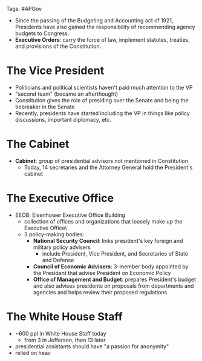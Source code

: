 Tags: #APGov

- Since the passing of the Budgeting and Accounting act of 1921, Presidents have also gained the responsibility of recommending agency budgets to Congress.
- **Executive Orders**: carry the force of law, implement statutes, treaties, and provisions of the Constitution.

# The Vice President
- Politicians and political scientists haven't paid much attention to the VP
- "second team" (became an afterthought)
- Constitution gives the role of presiding over the Senate and being the tiebreaker in the Senate
- Recently, presidents have started including the VP in things like policy discussions, important diplomacy, etc.

# The Cabinet
- **Cabinet**: group of presidential advisors not mentioned in Constitution
	- Today, 14 secretaries and the Attorney General hold the President's cabinet

# The Executive Office
- EEOB: Eisenhower Executive Office Building
	- collection of offices and organizations that loosely make up the Executive Office\
	- 3 policy-making bodies: 
		- **National Security Council**: links president's key foreign and military policy advisers
			- include President, Vice President, and Secretaries of State and Defense
		- **Council of Economic Advisers**: 3-member body appointed by the President that advise President on Economic Policy
		- **Office of Management and Budget**: prepares President's budget and also advises presidents on proposals from departments and agencies and helps review their proposed regulations
# The White House Staff
- ~600 ppl in White House Staff today
	- from 3 in Jefferson, then 13 later
- presidential assistants should have "a passion for anonymity"
- relied on heav